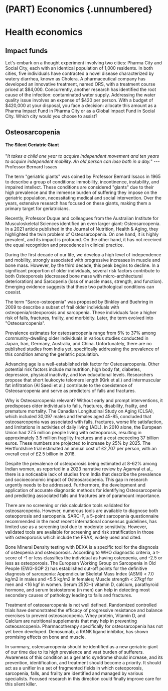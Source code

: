 # (PART) Economics {.unnumbered}

# Health economics

## Impact funds

Let's embark on a thought experiment involving two cities: Pharma City and Social City, each with an identical population of 1,000 residents. In both cities, five individuals have contracted a novel disease characterized by watery diarrhea, known as Cholera. A pharmaceutical company has developed an innovative treatment, named ORS, with a treatment course priced at \$84,000. Concurrently, another research has identified the root cause of the infection: contaminated water supply. Addressing the water quality issue involves an expense of \$420 per person. With a budget of \$420,000 at your disposal, you face a decision: allocate this amount as a Pharma Impact Fund in Pharma City or as a Global Impact Fund in Social City. Which city would you choose to assist?

## Osteosarcopenia

#### The Silent Geriatric Giant

"*It takes a child one year to acquire independent movement and ten years to acquire independent mobility. An old person can lose both in a day.*" --- Professor Bernard Issacs

The term "geriatric giants" was coined by Professor Bernard Issacs in 1965 to describe a group of conditions: immobility, incontinence, instability, and impaired intellect. These conditions are considered "giants" due to their high prevalence and the immense burden of suffering they impose on the geriatric population, necessitating medical and social intervention. Over the years, extensive research has focused on these giants, making them a primary target for geriatricians.

Recently, Professor Duque and colleagues from the Australian Institute for Musculoskeletal Sciences identified an even larger giant: Osteosarcopenia. In a 2021 article published in the Journal of Nutrition, Health & Aging, they highlighted the twin problem of Osteosarcopenia. On one hand, it is highly prevalent, and its impact is profound. On the other hand, it has not received the equal recognition and precedence in clinical practice.

During the first decade of our life, we develop a high level of independence and mobility, strongly associated with progressive increases in muscle and bone mass. However, by the third decade, this peak begins to decline. In a significant proportion of older individuals, several risk factors contribute to both Osteoporosis (decreased bone mass with micro-architectural deterioration) and Sarcopenia (loss of muscle mass, strength, and function). Emerging evidence suggests that these two pathological conditions can coexist.

The term "Sarco-osteopenia" was proposed by Binkley and Buehring in 2009 to describe a subset of frail older individuals with osteopenia/osteoporosis and sarcopenia. These individuals face a higher risk of falls, fractures, frailty, and morbidity. Later, the term evolved into "Osteosarcopenia".

Prevalence estimates for osteosarcopenia range from 5% to 37% among community-dwelling older individuals in various studies conducted in Japan, Iran, Germany, Australia, and China. Unfortunately, there are no published studies from India yet, specifically addressing the prevalence of this condition among the geriatric population.

Advancing age is a well-established risk factor for Osteosarcopenia. Other potential risk factors include malnutrition, high body fat, diabetes, depression, physical inactivity, and low educational levels. Researchers propose that short leukocyte telomere length (Kirk et al.) and intermuscular fat infiltration (Al Saedi et al.) contribute to the coexistence of Osteosarcopenia and serve as predictors of falls and fractures.

Why is Osteosarcopenia relevant? Without early and prompt interventions, it predisposes older individuals to falls, fractures, disability, frailty, and premature mortality. The Canadian Longitudinal Study on Aging (CLSA), which included 30,097 males and females aged 45-85, concluded that osteosarcopenia was associated with falls, fractures, worse life satisfaction, and limitations in activities of daily living (ADL). In 2010 alone, the European Union had 27.5 million people living with osteoporosis, resulting in approximately 3.5 million fragility fractures and a cost exceeding 37 billion euros. These numbers are projected to increase by 25% by 2025. The Hertfordshire trial estimated an annual cost of £2,707 per person, with an overall cost of £2.5 billion in 2018.

Despite the prevalence of osteoporosis being estimated at 8-62% among Indian women, as reported in a 2023 narrative review by Agarwal et al., there is a noticeable lack of studies from India that describe the prevalence and socioeconomic impact of Osteosarcopenia. This gap in research urgently needs to be addressed. Furthermore, the development and application of accurate diagnostic methods for identifying Osteosarcopenia and predicting associated falls and fractures are of paramount importance.

There are no screening or risk calculation tools validated for osteosarcopenia. However, numerous tools are available to diagnose both osteoporosis and sarcopenia. SARC-F, a 5-point sarcopenia questionnaire recommended in the most recent international consensus guidelines, has limited use as a screening tool due to moderate sensitivity. However, validated tools are available for screening and risk stratification in those with osteoporosis which include the FRAX, widely used and cited.

Bone Mineral Density testing with DEXA is a specific tool for the diagnosis of osteopenia and osteoporosis. According to WHO diagnostic criteria, a t-score of -1 or less classifies the individual as having osteopenia, and -2.5 or less as osteoporosis. The European Working Group on Sarcopenia in Old People (EWG-SOP 2) has established cut-off points for the definitive diagnosis of sarcopenia: Appendicular Skeletal Mass Index (ASMI) \< 7.0 kg/m2 in males and \<5.5 kg/m2 in females; Muscle strength \< 27kgf for men and \<16 kgf in women. Serum 25(OH) vitamin D, calcium, parathyroid hormone, and serum testosterone (in men) can help in detecting most secondary causes of pathology leading to falls and fractures.

Treatment of osteosarcopenia is not well defined. Randomized controlled trials have demonstrated the efficacy of progressive resistance and balance exercises to prevent osteosarcopenia. Whey protein, Vitamin D, and Calcium are nutritional supplements that may help in preventing osteosarcopenia. Pharmacotherapy specifically for osteosarcopenia has not yet been developed. Denosumab, a RANK ligand inhibitor, has shown promising effects on bone and muscle.

In summary, osteosarcopenia should be identified as a new geriatric giant of our time due to its high prevalence and vast burden of sufferers. Awareness of this condition as a geriatric syndrome should increase, and its prevention, identification, and treatment should become a priority. It should act as a unifier in a set of fragmented fields in which osteoporosis, sarcopenia, falls, and frailty are identified and managed by various specialists. Focused research in this direction could finally improve care for this silent killer.  
